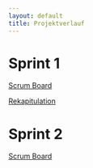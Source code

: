 ```yaml
---
layout: default
title: Projektverlauf
---
```

# Sprint 1
[Scrum Board](https://gitlab.com/engineering-projekt/examibur/milestones/13)

[Rekapitulation](https://gitlab.com/engineering-projekt/examibur/issues/24)

# Sprint 2
[Scrum Board](https://gitlab.com/engineering-projekt/examibur/milestones/14)
